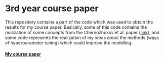 # 3rd year course paper

This repository contains a part of the code which was used to obtain the results for my course paper. Basically, some of this code contains the realization of some concepts from the Chernozhukov et al. paper ([link](https://arxiv.org/pdf/1712.04802.pdf)), and some code represents the realization of my ideas about the methods (ways of hyperparameter tuning) which could improve the modelling. 

#### [My course paper](https://drive.google.com/drive/u/0/folders/1FmoHwNNJXLR8aNTlWVwwOyrvMC7TvxwL)
